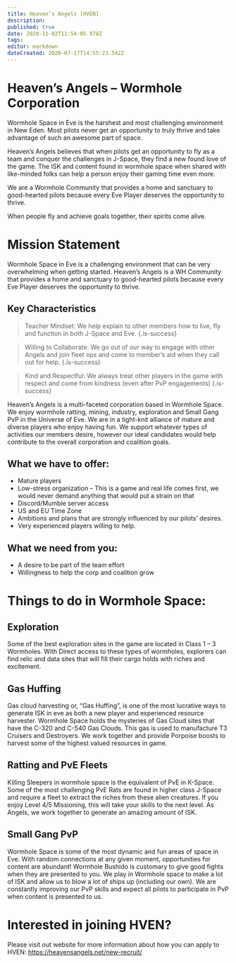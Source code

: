 ```yaml
---
title: Heaven’s Angels [HVEN]
description: 
published: true
date: 2020-11-02T11:54:05.978Z
tags: 
editor: markdown
dateCreated: 2020-07-17T14:55:23.542Z
---
```


# Heaven’s Angels – Wormhole Corporation

Wormhole Space in Eve is the harshest and most challenging environment in New Eden. Most pilots never get an opportunity to truly thrive and take advantage of such an awesome part of space.

Heaven’s Angels believes that when pilots get an opportunity to fly as a team and conquer the challenges in J-Space, they find a new found love of the game. The ISK and content found in wormhole space when shared with like-minded folks can help a person enjoy their gaming time even more.

We are a Wormhole Community that provides a home and sanctuary to good-hearted pilots because every Eve Player deserves the opportunity to thrive.

When people fly and achieve goals together, their spirits come alive.

# Mission Statement

Wormhole Space in Eve is a challenging environment that can be very overwhelming when getting started. Heaven’s Angels is a WH Community that provides a home and sanctuary to good-hearted pilots because every Eve Player deserves the opportunity to thrive.

## Key Characteristics

> Teacher Mindset: We help explain to other members how to live, fly and function in both J-Space and Eve.
{.is-success}


> Willing to Collaborate: We go out of our way to engage with other Angels and join fleet ops and come to member’s aid when they call out for help.
{.is-success}


> Kind and Respectful: We always treat other players in the game with respect and come from kindness (even after PvP engagements)
{.is-success}




Heaven’s Angels is a multi-faceted corporation based in Wormhole Space. We enjoy wormhole ratting, mining, industry, exploration and Small Gang PvP in the Universe of Eve. We are in a tight-knit alliance of mature and diverse players who enjoy having fun. We support whatever types of activities our members desire, however our ideal candidates would help contribute to the overall corporation and coalition goals.

## What we have to offer:
- Mature players
- Low-stress organization – This is a game and real life comes first, we would never demand anything that would put a strain on that
- Discord/Mumble server access
- US and EU Time Zone
- Ambitions and plans that are strongly influenced by our pilots’ desires.
- Very experienced players willing to help.

## What we need from you:

- A desire to be part of the team effort
- Willingness to help the corp and coalition grow

# Things to do in Wormhole Space:
## Exploration
Some of the best exploration sites in the game are located in Class 1 – 3 Wormholes. With Direct access to these types of wormholes, explorers can find relic and data sites that will fill their cargo holds with riches and excitement.

## Gas Huffing
Gas cloud harvesting or, “Gas Huffing”, is one of the most lucrative ways to generate ISK in eve as both a new player and experienced resource harvester. Wormhole Space holds the mysteries of Gas Cloud sites that have the C-320 and C-540 Gas Clouds. This gas is used to manufacture T3 Cruisers and Destroyers. We work together and provide Porpoise boosts to harvest some of the highest valued resources in game.

## Ratting and PvE Fleets
Killing Sleepers in wormhole space is the equivalent of PvE in K-Space. Some of the most challenging PvE Rats are found in higher class J-Space and require a fleet to extract the riches from these alien creatures. If you enjoy Level 4/5 Missioning, this will take your skills to the next level. As Angels, we work together to generate an amazing amount of ISK. 

## Small Gang PvP
Wormhole Space is some of the most dynamic and fun areas of space in Eve. With random connections at any given moment, opportunities for content are abundant! Wormhole Bushido is customary to give good fights when they are presented to you. We play in Wormhole space to make a lot of ISK and allow us to blow a lot of ships up (including our own). We are constantly improving our PvP skills and expect all pilots to participate in PvP when content is presented to us.

# Interested in joining HVEN?
Please visit out website for more information about how you can apply to HVEN: https://heavensangels.net/new-recruit/
